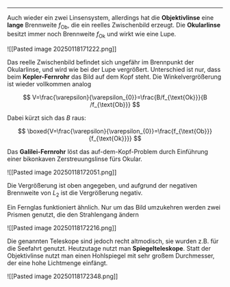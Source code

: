 ***

Auch wieder ein zwei Linsensystem, allerdings hat die **Objektivlinse** eine **lange** Brennweite $f_{\text{Ob}}$, die ein reelles Zwischenbild erzeugt. Die **Okularlinse** besitzt immer noch Brennweite $f_{\text{Ok}}$ und wirkt wie eine Lupe.

![[Pasted image 20250118171222.png]]

Das reelle Zwischenbild befindet sich ungefähr im Brennpunkt der Okularlinse, und wird wie bei der Lupe vergrößert. Unterschied ist nur, dass beim **Kepler-Fernrohr** das Bild auf dem Kopf steht. Die Winkelvergrößerung ist wieder vollkommen analog

$$
V=\frac{\varepsilon}{\varepsilon_{0}}=\frac{B/f_{\text{Ok}}}{B /f_{\text{Ob}}}
$$

Dabei kürzt sich das $B$ raus:

$$
\boxed{V=\frac{\varepsilon}{\varepsilon_{0}}=\frac{f_{\text{Ob}}}{f_{\text{Ok}}}}
$$

Das **Galilei-Fernrohr** löst das auf-dem-Kopf-Problem durch Einführung einer bikonkaven Zerstreuungslinse fürs Okular.

![[Pasted image 20250118172051.png]]

Die Vergrößerung ist oben angegeben, und aufgrund der negativen Brennweite von $L_{2}$ ist die Vergrößerung negativ.

Ein Fernglas funktioniert ähnlich. Nur um das Bild umzukehren werden zwei Prismen genutzt, die den Strahlengang ändern

![[Pasted image 20250118172216.png]]

Die genannten Teleskope sind jedoch recht altmodisch, sie wurden z.B. für die Seefahrt genutzt. Heutzutage nutzt man **Spiegelteleskope**. Statt der Objektivlinse nutzt man einen Hohlspiegel mit sehr großem Durchmesser, der eine hohe Lichtmenge einfängt.

![[Pasted image 20250118172348.png]]

